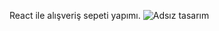 React ile alışveriş sepeti yapımı.
![Adsız tasarım](https://user-images.githubusercontent.com/92542957/200122429-a32d0eaa-c981-4c65-8592-0fd804aea7be.gif)
